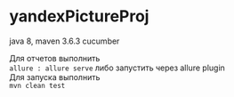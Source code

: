 # yandexPictureProj

java 8, maven 3.6.3 cucumber

Для отчетов выполнить  
`allure : allure serve` либо запустить через allure plugin  
Для запуска выполнить  
`mvn clean test`
